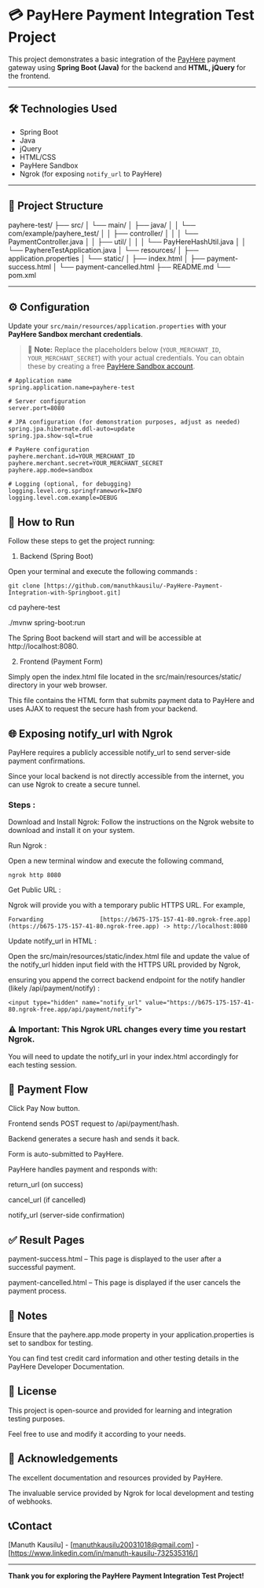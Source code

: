 # 💳 PayHere Payment Integration Test Project

This project demonstrates a basic integration of the [PayHere](https://www.payhere.lk/) payment gateway using **Spring Boot (Java)** for the backend and **HTML, jQuery** for the frontend.

---

## 🛠️ Technologies Used

- Spring Boot
- Java
- jQuery
- HTML/CSS
- PayHere Sandbox
- Ngrok (for exposing `notify_url` to PayHere)

---

## 📂 Project Structure

payhere-test/
├── src/
│   └── main/
│       ├── java/
│       │   └── com/example/payhere_test/
│       │       ├── controller/
│       │       │   └── PaymentController.java
│       │       ├── util/
│       │       │   └── PayHereHashUtil.java
│       │       └── PayhereTestApplication.java
│       └── resources/
│           ├── application.properties
│           └── static/
│               ├── index.html
│               ├── payment-success.html
│               └── payment-cancelled.html
├── README.md
└── pom.xml

---

## ⚙️ Configuration

Update your `src/main/resources/application.properties` with your **PayHere Sandbox merchant credentials**.

> 📝 **Note:** Replace the placeholders below (`YOUR_MERCHANT_ID`, `YOUR_MERCHANT_SECRET`) with your actual credentials. You can obtain these by creating a free [PayHere Sandbox account](https://sandbox.payhere.lk/).

```properties
# Application name
spring.application.name=payhere-test

# Server configuration
server.port=8080

# JPA configuration (for demonstration purposes, adjust as needed)
spring.jpa.hibernate.ddl-auto=update
spring.jpa.show-sql=true

# PayHere configuration
payhere.merchant.id=YOUR_MERCHANT_ID
payhere.merchant.secret=YOUR_MERCHANT_SECRET
payhere.app.mode=sandbox

# Logging (optional, for debugging)
logging.level.org.springframework=INFO
logging.level.com.example=DEBUG

```
## 🚀 How to Run

Follow these steps to get the project running:


1. Backend (Spring Boot)

Open your terminal and execute the following commands :

 ```
git clone [https://github.com/manuthkausilu/-PayHere-Payment-Integration-with-Springboot.git]
```

cd payhere-test

./mvnw spring-boot:run

The Spring Boot backend will start and will be accessible at http://localhost:8080.


2. Frontend (Payment Form)
 
Simply open the index.html file located in the src/main/resources/static/ directory in your web browser.

 This file contains the HTML form that submits payment data to PayHere and uses AJAX to request the secure hash from your backend.

## 🌐 Exposing notify_url with Ngrok

PayHere requires a publicly accessible notify_url to send server-side payment confirmations. 

Since your local backend is not directly accessible from the internet, you can use Ngrok to create a secure tunnel.

### Steps :

Download and Install Ngrok: Follow the instructions on the Ngrok website to download and install it on your system.

Run Ngrok :

Open a new terminal window and execute the following command,

```
ngrok http 8080
```

Get Public URL : 

Ngrok will provide you with a temporary public HTTPS URL. For example,

```
Forwarding                [https://b675-175-157-41-80.ngrok-free.app](https://b675-175-157-41-80.ngrok-free.app) -> http://localhost:8080
```

Update notify_url in HTML :

Open the src/main/resources/static/index.html file and update the value of the notify_url hidden input field with the HTTPS URL provided by Ngrok, 

ensuring you append the correct backend endpoint for the notify handler (likely /api/payment/notify) :
```
<input type="hidden" name="notify_url" value="https://b675-175-157-41-80.ngrok-free.app/api/payment/notify">
```
### ⚠️ Important: This Ngrok URL changes every time you restart Ngrok.

You will need to update the notify_url in your index.html accordingly for each testing session.

## 🔄 Payment Flow

Click Pay Now button.

Frontend sends POST request to /api/payment/hash.

Backend generates a secure hash and sends it back.

Form is auto-submitted to PayHere.

PayHere handles payment and responds with:

return_url (on success)

cancel_url (if cancelled)

notify_url (server-side confirmation)

## ✅ Result Pages

payment-success.html – This page is displayed to the user after a successful payment.

payment-cancelled.html – This page is displayed if the user cancels the payment process.

## 📒 Notes

Ensure that the payhere.app.mode property in your application.properties is set to sandbox for testing.

You can find test credit card information and other testing details in the PayHere Developer Documentation.

## 📜 License

This project is open-source and provided for learning and integration testing purposes.

Feel free to use and modify it according to your needs.

## 🙌 Acknowledgements

The excellent documentation and resources provided by PayHere.

The invaluable service provided by Ngrok for local development and testing of webhooks.

## 📞Contact

[Manuth Kausilu] - [manuthkausilu20031018@gmail.com] - [https://www.linkedin.com/in/manuth-kausilu-732535316/]

---

**Thank you for exploring the PayHere Payment Integration Test Project!**

